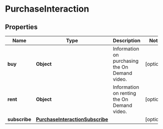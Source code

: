 

# PurchaseInteraction


## Properties

| Name | Type | Description | Notes |
|------------ | ------------- | ------------- | -------------|
|**buy** | **Object** | Information on purchasing the On Demand video. |  [optional] |
|**rent** | **Object** | Information on renting the On Demand video. |  [optional] |
|**subscribe** | [**PurchaseInteractionSubscribe**](PurchaseInteractionSubscribe.md) |  |  [optional] |



